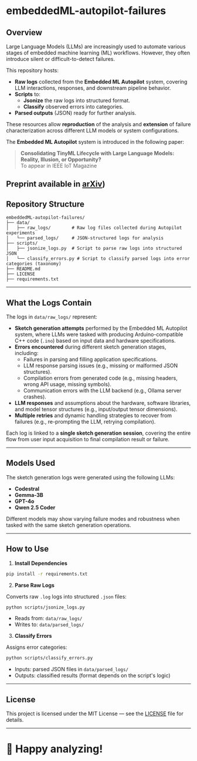 # embeddedML-autopilot-failures

## Overview

Large Language Models (LLMs) are increasingly used to automate various stages of embedded machine learning (ML) workflows. However, they often introduce silent or difficult-to-detect failures.

This repository hosts:

- **Raw logs** collected from the **Embedded ML Autopilot** system, covering LLM interactions, responses, and downstream pipeline behavior.
- **Scripts** to:
  - **Jsonize** the raw logs into structured format.
  - **Classify** observed errors into categories.
- **Parsed outputs** (JSON) ready for further analysis.

These resources allow **reproduction** of the analysis and **extension** of failure characterization across different LLM models or system configurations.

The **Embedded ML Autopilot** system is introduced in the following paper:

> **Consolidating TinyML Lifecycle with Large Language Models: Reality, Illusion, or Opportunity?**  
> To appear in IEEE IoT Magazine

Preprint available in [arXiv](https://arxiv.org/pdf/2501.12420))
---

## Repository Structure

```
embeddedML-autopilot-failures/
├── data/
│   ├── raw_logs/        # Raw log files collected during Autopilot experiments
│   └── parsed_logs/     # JSON-structured logs for analysis
├── scripts/
│   ├── jsonize_logs.py  # Script to parse raw logs into structured JSON
│   └── classify_errors.py # Script to classify parsed logs into error categories (taxonomy)
├── README.md
├── LICENSE
├── requirements.txt
```

---

## What the Logs Contain

The logs in `data/raw_logs/` represent:

- **Sketch generation attempts** performed by the Embedded ML Autopilot system, where LLMs were tasked with producing Arduino-compatible C++ code (`.ino`) based on input data and hardware specifications.
- **Errors encountered** during different sketch generation stages, including:
  - Failures in parsing and filling application specifications.
  - LLM response parsing issues (e.g., missing or malformed JSON structures).
  - Compilation errors from generated code (e.g., missing headers, wrong API usage, missing symbols).
  - Communication errors with the LLM backend (e.g., Ollama server crashes).
- **LLM responses** and assumptions about the hardware, software libraries, and model tensor structures (e.g., input/output tensor dimensions).
- **Multiple retries** and dynamic handling strategies to recover from failures (e.g., re-prompting the LLM, retrying compilation).

Each log is linked to a **single sketch generation session**, covering the entire flow from user input acquisition to final compilation result or failure.

---

## Models Used

The sketch generation logs were generated using the following LLMs:

- **Codestral**
- **Gemma-3B**
- **GPT-4o**
- **Qwen 2.5 Coder**

Different models may show varying failure modes and robustness when tasked with the same sketch generation operations.

---

## How to Use

1. **Install Dependencies**

```bash
pip install -r requirements.txt
```

2. **Parse Raw Logs**

Converts raw `.log` logs into structured `.json` files:

```bash
python scripts/jsonize_logs.py
```

- Reads from: `data/raw_logs/`
- Writes to: `data/parsed_logs/`

3. **Classify Errors**

Assigns error categories:

```bash
python scripts/classify_errors.py
```

- Inputs: parsed JSON files in `data/parsed_logs/`
- Outputs: classified results (format depends on the script's logic)

---

## License

This project is licensed under the MIT License — see the [LICENSE](LICENSE) file for details.

---

# 🚀 Happy analyzing!
